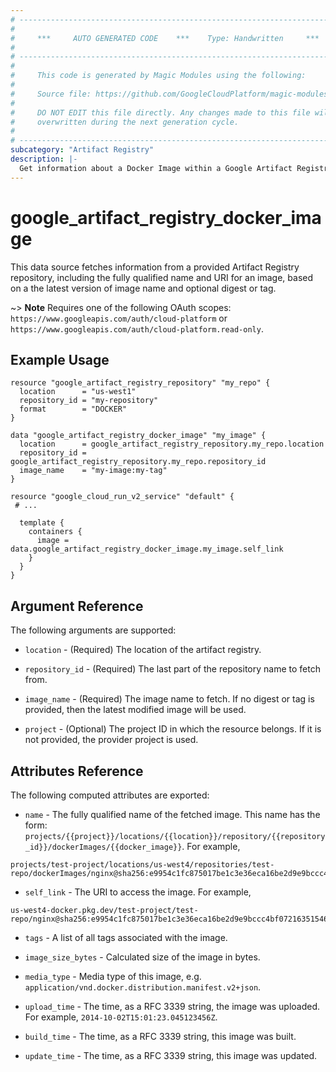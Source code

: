 ```yaml
---
# ----------------------------------------------------------------------------
#
#     ***     AUTO GENERATED CODE    ***    Type: Handwritten     ***
#
# ----------------------------------------------------------------------------
#
#     This code is generated by Magic Modules using the following:
#
#     Source file: https://github.com/GoogleCloudPlatform/magic-modules/tree/main/mmv1/third_party/terraform/website/docs/d/artifact_registry_docker_image.html.markdown
#
#     DO NOT EDIT this file directly. Any changes made to this file will be
#     overwritten during the next generation cycle.
#
# ----------------------------------------------------------------------------
subcategory: "Artifact Registry"
description: |-
  Get information about a Docker Image within a Google Artifact Registry Repository.
---
```


# google_artifact_registry_docker_image

This data source fetches information from a provided Artifact Registry repository, including the fully qualified name and URI for an image, based on a the latest version of image name and optional digest or tag.

~> **Note**
Requires one of the following OAuth scopes: `https://www.googleapis.com/auth/cloud-platform` or `https://www.googleapis.com/auth/cloud-platform.read-only`.

## Example Usage

```hcl
resource "google_artifact_registry_repository" "my_repo" {
  location      = "us-west1"
  repository_id = "my-repository"
  format        = "DOCKER"
}

data "google_artifact_registry_docker_image" "my_image" {
  location      = google_artifact_registry_repository.my_repo.location
  repository_id = google_artifact_registry_repository.my_repo.repository_id
  image_name    = "my-image:my-tag"
}

resource "google_cloud_run_v2_service" "default" {
 # ...
 
  template {
    containers {
      image = data.google_artifact_registry_docker_image.my_image.self_link
    }
  }
}
```

## Argument Reference

The following arguments are supported:

* `location` - (Required) The location of the artifact registry.

* `repository_id` - (Required) The last part of the repository name to fetch from.

* `image_name` - (Required) The image name to fetch. If no digest or tag is provided, then the latest modified image will be used.

* `project` - (Optional) The project ID in which the resource belongs. If it is not provided, the provider project is used.

## Attributes Reference

The following computed attributes are exported:

* `name` - The fully qualified name of the fetched image.  This name has the form: `projects/{{project}}/locations/{{location}}/repository/{{repository_id}}/dockerImages/{{docker_image}}`. For example, 
```
projects/test-project/locations/us-west4/repositories/test-repo/dockerImages/nginx@sha256:e9954c1fc875017be1c3e36eca16be2d9e9bccc4bf072163515467d6a823c7cf
```

* `self_link` - The URI to access the image.  For example, 
```
us-west4-docker.pkg.dev/test-project/test-repo/nginx@sha256:e9954c1fc875017be1c3e36eca16be2d9e9bccc4bf072163515467d6a823c7cf
```

* `tags` - A list of all tags associated with the image.

* `image_size_bytes` - Calculated size of the image in bytes.

* `media_type` - Media type of this image, e.g. `application/vnd.docker.distribution.manifest.v2+json`. 

* `upload_time` - The time, as a RFC 3339 string, the image was uploaded. For example, `2014-10-02T15:01:23.045123456Z`.

* `build_time` - The time, as a RFC 3339 string, this image was built. 

* `update_time` - The time, as a RFC 3339 string, this image was updated.
